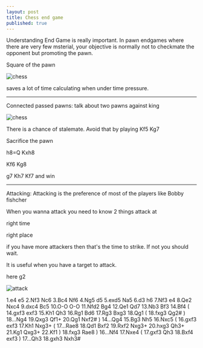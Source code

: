 ```yaml
---
layout: post
title: Chess end game
published: true
---
```


Understanding End Game is really important.
In pawn endgames where there are very few msterial, your objective is normally not to checkmate the opponent but promoting the pawn.


Square of the pawn

![chess](https://lh3.googleusercontent.com/-6-Tin_KsgzQ/VDpmAbSDonI/AAAAAAAAAI4/HmfgYa7jqn4/w481-h475-no/square-of-pawn.JPG)

saves a lot of time calculating when under time pressure.


------------------------------------

Connected passed pawns: talk about two pawns against king

![chess](https://lh4.googleusercontent.com/-1IBGnbA-apY/VDpjfA6HvxI/AAAAAAAAAIU/aoWcNNAD2oU/w484-h478-no/chess.JPG)

There is a chance of stalemate. Avoid that by playing
Kf5 Kg7

Sacrifice the pawn

h8=Q Kxh8

Kf6 Kg8

g7 Kh7
Kf7 and win

-------------------------------------

Attacking: Attacking is the preference of most of the players like Bobby fishcher

When you wanna attack you need to know 2 things
attack at 

right time

right place

if you have more attackers then that's the time to strike. If not you should wait.

It is useful when you have a target to attack.

here g2


![attack](https://lh5.googleusercontent.com/-m3Jcw7-AGko/VDpohS6QSmI/AAAAAAAAAJg/PxWGQYzlL1I/s351-no/attck.JPG)

1.e4 e5 2.Nf3 Nc6 3.Bc4 Nf6 4.Ng5 d5 5.exd5 Na5 6.d3 h6 7.Nf3 e4 8.Qe2 Nxc4 9.dxc4 Bc5 10.O-O O-O 11.Nfd2 Bg4 12.Qe1 Qd7 13.Nb3 Bf3 14.Bf4 ( 14.gxf3 exf3 15.Kh1 Qh3 16.Rg1 Bd6 17.Rg3 Bxg3 18.Qg1 ( 18.fxg3 Qg2# ) 18...Ng4 19.Qxg3 Qf1+ 20.Qg1 Nxf2# ) 14...Qg4 15.Bg3 Nh5 16.Nxc5 ( 16.gxf3 exf3 17.Kh1 Nxg3+ ( 17...Rae8 18.Qd1 Bxf2 19.Rxf2 Nxg3+ 20.hxg3 Qh3+ 21.Kg1 Qxg3+ 22.Kf1 ) 18.fxg3 Rae8 ) 16...Nf4 17.Nxe4 ( 17.gxf3 Qh3 18.Bxf4 exf3 ) 17...Qh3 18.gxh3 Nxh3# 








